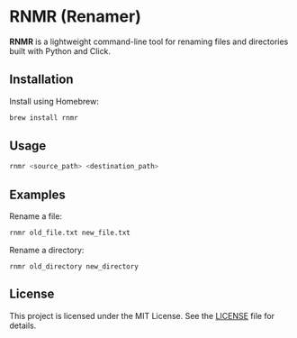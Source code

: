 # RNMR (Renamer)

**RNMR** is a lightweight command-line tool for renaming files and directories built with Python and Click.

## Installation

Install using Homebrew:

```bash
brew install rnmr
```

## Usage

```bash
rnmr <source_path> <destination_path>
```

## Examples

Rename a file:

```bash
rnmr old_file.txt new_file.txt
```

Rename a directory:
```
rnmr old_directory new_directory
```

## License
This project is licensed under the MIT License. See the [LICENSE](LICENSE) file for details.
